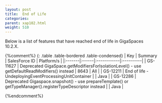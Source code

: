 ```yaml
---
layout: post
title:  End of Life
categories:
parent: xap102.html
weight: 510
---
```




Below is a list of features that have reached end of life in GigaSpaces 10.2.X.


{%comment%}
{: .table .table-bordered .table-condensed}
| Key | Summary | SalesForce ID | Platform/s |
|:-------|:------|:------------|:----------|
| GS-11627 | Deprecated GigaSpace.getModifiersForIsolationLevel() - use getDefaultReadModifiers() instead | 8643 | All |
| <nobr>GS-12211</nobr> | End of life - UndeployingEventProcessingUnitContainer |  | Java |
| GS-12286 | Deprecated Gigaspace.snapshot() - use prepareTemplate() or getTypeManager().registerTypeDescriptor instead | | Java |

{%endcomment%}